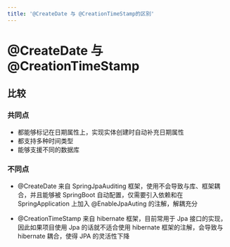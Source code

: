 ```yaml
---
title: '@CreateDate 与 @CreationTimeStamp的区别'
---
```


# @CreateDate 与 @CreationTimeStamp

## 比较

### 共同点

- 都能够标记在日期属性上，实现实体创建时自动补充日期属性
- 都支持多种时间类型
- 能够支援不同的数据库

### 不同点

- @CreateDate 来自 SpringJpaAuditing 框架，使用不会导致与库、框架耦合，并且能够被 SpringBoot 自动配置，仅需要引入依赖和在 SpringApplication 上加入 @EnableJpaAuting 的注解，解耦充分

- @CreationTimeStamp 来自 hibernate 框架，目前常用于 Jpa 接口的实现，因此如果项目使用 Jpa 的话就不适合使用 hibernate 框架的注解，会导致与 hibernate 耦合，使得 JPA 的灵活性下降

